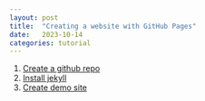 ```yaml
---
layout: post
title:  "Creating a website with GitHub Pages"
date:   2023-10-14
categories: tutorial
---
```


1. [Create a github repo](https://docs.github.com/en/pages/getting-started-with-github-pages/creating-a-github-pages-site)
2. [Install jekyll](https://jekyllrb.com/docs/installation/macos/)
3. [Create demo site](https://docs.github.com/en/pages/setting-up-a-github-pages-site-with-jekyll/creating-a-github-pages-site-with-jekyll)